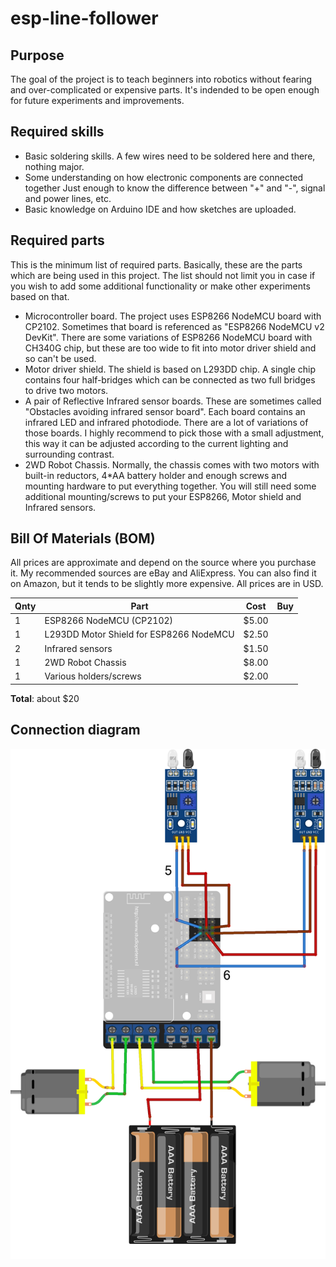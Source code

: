 # esp-line-follower
## Purpose
The goal of the project is to teach beginners into robotics without fearing and over-complicated or expensive parts.
It's indended to be open enough for future experiments and improvements.

## Required skills
* Basic soldering skills.
  A few wires need to be soldered here and there, nothing major.
* Some understanding on how electronic components are connected together
  Just enough to know the difference between "+" and "-", signal and power lines, etc.
* Basic knowledge on Arduino IDE and how sketches are uploaded.

## Required parts
This is the minimum list of required parts. Basically, these are the parts which are being used in this project.
The list should not limit you in case if you wish to add some additional functionality or make other experiments based on that.
* Microcontroller board.
  The project uses ESP8266 NodeMCU board with CP2102. Sometimes that board is referenced as "ESP8266 NodeMCU v2 DevKit".
  There are some variations of ESP8266 NodeMCU board with CH340G chip, but these are too wide to fit into motor driver shield and so can't be used.
* Motor driver shield.
  The shield is based on L293DD chip. A single chip contains four half-bridges which can be connected as two full bridges to drive two motors.
* A pair of Reflective Infrared sensor boards.
  These are sometimes called "Obstacles avoiding infrared sensor board". Each board contains an infrared LED and infrared photodiode.
  There are a lot of variations of those boards. I highly recommend to pick those with a small adjustment, this way it can be adjusted according to the current lighting and surrounding contrast.
* 2WD Robot Chassis.
  Normally, the chassis comes with two motors with built-in reductors, 4*AA battery holder and enough screws and mounting hardware to put everything together. You will still need some additional mounting/screws to put your ESP8266, Motor shield and Infrared sensors.

## Bill Of Materials (BOM)
All prices are approximate and depend on the source where you purchase it. My recommended sources are eBay and AliExpress. You can also find it on Amazon, but it tends to be slightly more expensive. All prices are in USD.

Qnty | Part | Cost | Buy
-- | - | - | -
1 | ESP8266 NodeMCU (CP2102) | $5.00
1 | L293DD Motor Shield for ESP8266 NodeMCU | $2.50
2 | Infrared sensors | $1.50
1 | 2WD Robot Chassis | $8.00
1 | Various holders/screws | $2.00

**Total**: about $20

## Connection diagram
![Fritzing](schematic/line-follower-diagram.png)
